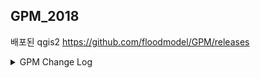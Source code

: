 ## GPM_2018
배포된 qgis2 
https://github.com/floodmodel/GPM/releases

<details>
<summary>GPM Change Log</summary>
<div markdown="1">
	
	v0.0.3 - progress bar 추가, hdf5 to convert 수정, Accum 기능, 체크박스로 ui 수정, Make CSV 기능 및 ui 수정
	v0.0.4 - 일부 output path 텍스트 박스 Enable 상태 변환(임의 경로 입력 방지)
	v0.0.5 - clip 메뉴, 파일 선택(TIFF) 기능 추가(기존 : 필수 HDF to convert 기능 수행 후 CLIP 사용, 변경 : 바로 CLIP 기능 사용 가능하도록 조치)
	v0.0.6
		TITLE 변경
		MAKE ASC 진행률 바 추가됨.
	
	v0.0.7
		CLIP ZONE 추가(KOREA TYPOON)
		csv fieldname 없으면 msg 출력 수행X
		clip 선택 실행 에러 있음. 그거는 csv 후에 진행
	
	v0.0.8
		gdal path 변경
	
	v0.0.9
		QgsMessageLog(CLIP) 추가
	v0.0.10
		clip 존 별 폴더 생성
		gdal.exe 미작동.. 패스 변경
		hdf5 메시지 오류 수정함.
	
	v0.0.11
		gdal_path 변경
	
	v0.0.12
		MAKE CSV - SHP FieldName 대소문자 구분제거
		gdal_path 오류 수정
	
	v0.0.13
		Data Download - default 날짜 변경,배치파일 생성 메시지 추가, 배치파일 날짜 이상 해소
		HDF5 To Convert - list 목록 선택 기능 제거, 생성결과 분리 폴더 생성(step1,step2)
		Accum - 계산 식 변경
		
	v0.0.14
		Make Image - make png files 저장 폴더 선택 가능, 리스트 오류 수정
		
	v0.0.15
		Data Download - user 명에 공백 문제를 위한 수행문 수정, 사용자 지정 폴더 추가
		Accum - 리스트 레이어 선택 기능 제거.(리스트에 있는 레이어 모두 수행), 오류 수정
		Satellitecorrection -csv 변경된 포맷으로 변경
		Make image - 글씨 크기 조절
	
	v0.0.16
		Accum - 오류 수정
		완료 파업창 추가 - make csv, Function
	
	v0.0.17
		Satellitecorrection - 오류 수정
		
	v0.0.18
		Make CSV - message 오류 수정
		Satellitecorrection - 플러그인 구동 확인
		
	v0.0.19
		CLIP - Shape FILE CLIP 추가, 사용자 지정 CLIP 추가, 사용자 clip 콤보 박스 추가 가능
	
	v0.0.20
		CLIP - Shape FILE clip 기능에서 polygon type만 허용되도록 수정.
		Make image - png 파일 배경 shape 추가
		
	v0.0.21
		Data Download - early --> late 사용으로 ftp 경로 수정
	
	v0.0.22
		Make image - png 파일 배경 shape 추가, 일부 수정
	
	v0.0.23
		Satellitecorrection - 일부 수정
	
	v0.0.24
		File selection window uniformity.
		ADD KICT Marker
		File select dir fixed("C://")
		Data Download - Add User ID/PW input text window
		CLIP - partial modification
		Satellitecorrection - partial modification
		
	v0.0.25
		TOTAL = Path 보완
		Accum - argument 보완
		
	v0.0.26
		Make Image - Base Shape layer 
		
	v0.0.27
		Data Download - cmorph 데이터 다운로드(0.25deg, 3hr), UI 변경
		
	v0.0.28
		Data Download - CMORPH 데이터 다운로드 경로 오류 수정.
		(https://ftp.cpc.ncep.noaa.gov/precip/CMORPH_V1.0/CRT/0.25deg-3HLY/)
		
	v0.0.29
		기능 명 변경 : HDF5_Convert --> Convert_to_TIFF
		
		Data Download - CMORPH 데이터 다운로드 날짜 오작동 수정
		Convert_to_TIFF - CMORPH 데이터 변환	
			
	v0.0.30
		Convert_to_TIFF - CMORPH 데이터 변환 일부 수정됨
		
	v0.0.31
		플러그인 Name 개명(GPM >>> Kict_Satellite_Precipitation_Converter)
		CLIP - clip zone [ korea ] 영역 범위 수정
		
	v0.0.32
		Data Download - 프로그레스 바 추가, batch 파일 실행 방식이 아닌 자동 다운로드 방식으로 변경
		CLIP - clip zone [North_korea] 추가
	
	v0.0.33
		Data Download - 다운받을 파일의 목록 .listing 파일 바탕화면에 생성
		Make image - step1 | step2 폴더 분리, step1은 일반 이미지,step2 는 shape 파일 중첩 이미지
		
	v0.0.34
		하단 로고 이미지 변경
		
	v0.0.35
		Convert To Tiff - CMORPH Converter 갱신
		Make image - PNG 이미지 배경 여백 축소
		
	v0.0.36
		Convert To Tiff - 기능 개선
		Accum - 인식 오류 문제 확인
	
	v0.0.37
		Convert To Tiff - CMORPH 변환 기능 Patch
		Make image - polygon 외곽선 색 변경 가능
</div>
</details>
